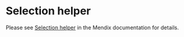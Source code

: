 # Selection helper

Please see [Selection helper](https://docs.mendix.com/appstore/modules/gallery#selection-helper-widget) in the Mendix documentation for details.
